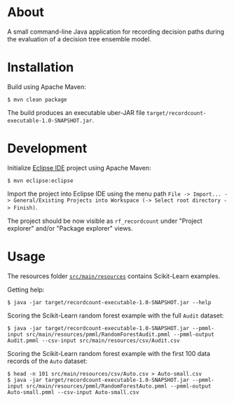 # About #

A small command-line Java application for recording decision paths during the evaluation of a decision tree ensemble model.

# Installation #

Build using Apache Maven:

```
$ mvn clean package
```

The build produces an executable uber-JAR file `target/recordcount-executable-1.0-SNAPSHOT.jar`.

# Development #

Initialize [Eclipse IDE](https://www.eclipse.org/ide/) project using Apache Maven:

```
$ mvn eclipse:eclipse
```

Import the project into Eclipse IDE using the menu path `File -> Import... -> General/Existing Projects into Workspace (-> Select root directory -> Finish)`.

The project should be now visible as `rf_recordcount` under "Project explorer" and/or "Package explorer" views.

# Usage #

The resources folder [`src/main/resources`](https://github.com/vruusmann/rf_recordcount/tree/master/src/main/resources) contains Scikit-Learn examples.

Getting help:

```
$ java -jar target/recordcount-executable-1.0-SNAPSHOT.jar --help
```

Scoring the Scikit-Learn random forest example with the full `Audit` dataset:

```
$ java -jar target/recordcount-executable-1.0-SNAPSHOT.jar --pmml-input src/main/resources/pmml/RandomForestAudit.pmml --pmml-output Audit.pmml --csv-input src/main/resources/csv/Audit.csv
```

Scoring the Scikit-Learn random forest example with the first 100 data records of the `Auto` dataset:

```
$ head -n 101 src/main/resources/csv/Auto.csv > Auto-small.csv
$ java -jar target/recordcount-executable-1.0-SNAPSHOT.jar --pmml-input src/main/resources/pmml/RandomForestAuto.pmml --pmml-output Auto-small.pmml --csv-input Auto-small.csv
```